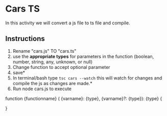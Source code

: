 # Cars TS

In this activity we will convert a js file to ts file and compile.

## Instructions

1. Rename "cars.js" TO "cars.ts"
3. use the **appropriate types** for parameters in the function  (boolean, number, string, any, unknown, or null)
3. Change function to accept  optional parameter 
4. save*
5. In terminal/bash type `tsc cars --watch` this will watch for changes and compile the js as changes are made.* 
6. Run node cars.js to execute

function  {functionname} ( {varname}: {type},  {varname}?: {type}): {type} { 

}

